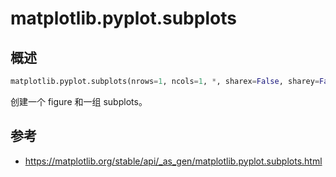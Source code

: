 # matplotlib.pyplot.subplots

## 概述

```python
matplotlib.pyplot.subplots(nrows=1, ncols=1, *, sharex=False, sharey=False, squeeze=True, width_ratios=None, height_ratios=None, subplot_kw=None, gridspec_kw=None, **fig_kw)
```

创建一个 figure 和一组 subplots。



## 参考

- https://matplotlib.org/stable/api/_as_gen/matplotlib.pyplot.subplots.html
